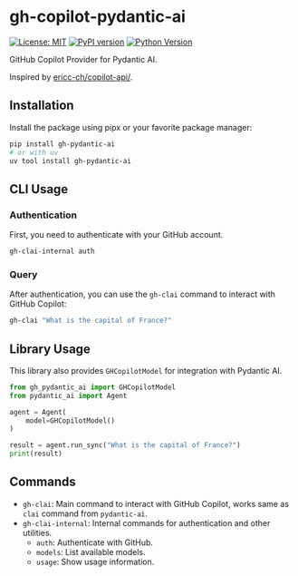 # gh-copilot-pydantic-ai

[![License: MIT](https://img.shields.io/badge/License-MIT-yellow.svg)](https://opensource.org/licenses/MIT)
[![PyPI version](https://badge.fury.io/py/gh-pydantic-ai.svg)](https://badge.fury.io/py/gh-pydantic-ai)
[![Python Version](https://img.shields.io/pypi/pyversions/gh-pydantic-ai.svg)](https://pypi.org/project/gh-pydantic-ai)

GitHub Copilot Provider for Pydantic AI.

Inspired by [ericc-ch/copilot-api/](https://github.com/ericc-ch/copilot-api/).

## Installation

Install the package using pipx or your favorite package manager:

```bash
pip install gh-pydantic-ai
# or with uv
uv tool install gh-pydantic-ai
```

## CLI Usage

### Authentication

First, you need to authenticate with your GitHub account.

```bash
gh-clai-internal auth
```

### Query

After authentication, you can use the `gh-clai` command to interact with GitHub Copilot:

```bash
gh-clai "What is the capital of France?"
```

## Library Usage

This library also provides `GHCopilotModel` for integration with Pydantic AI.

```python
from gh_pydantic_ai import GHCopilotModel
from pydantic_ai import Agent

agent = Agent(
    model=GHCopilotModel()
)

result = agent.run_sync("What is the capital of France?")
print(result)
```

## Commands

- `gh-clai`: Main command to interact with GitHub Copilot, works same as `clai` command from `pydantic-ai`.
- `gh-clai-internal`: Internal commands for authentication and other utilities.
  - `auth`: Authenticate with GitHub.
  - `models`: List available models.
  - `usage`: Show usage information.

